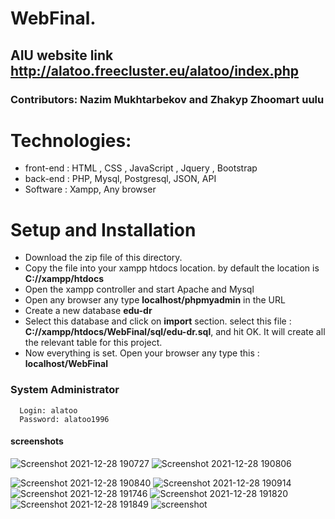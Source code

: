 # WebFinal.
## AIU website link http://alatoo.freecluster.eu/alatoo/index.php
### Contributors: Nazim Mukhtarbekov and Zhakyp Zhoomart uulu

# Technologies: 
* front-end : HTML , CSS , JavaScript , Jquery , Bootstrap 
* back-end : PHP, Mysql, Postgresql, JSON, API
* Software : Xampp, Any browser

# Setup and Installation
* Download the zip file of this directory.
* Copy the file into your xampp htdocs location. by default the location is **C://xampp/htdocs**
* Open the xampp controller and start Apache and Mysql
* Open any browser any type **localhost/phpmyadmin** in the URL
* Create a new database **edu-dr**
* Select this database and click on **import** section. select this file : **C://xampp/htdocs/WebFinal/sql/edu-dr.sql**, and hit OK. It will create all the relevant table for this project.
* Now everything is set. Open your browser any type this : **localhost/WebFinal**

### System Administrator
      Login: alatoo
      Password: alatoo1996

#### screenshots

![Screenshot 2021-12-28 190727](https://user-images.githubusercontent.com/73534500/147570485-e5e9a4a7-4721-4f86-84bf-a4c57fcea107.png)
![Screenshot 2021-12-28 190806](https://user-images.githubusercontent.com/73534500/147570486-144366d3-729e-4366-b6da-cae85faea625.png)

![Screenshot 2021-12-28 190840](https://user-images.githubusercontent.com/73534500/147570471-98361c4f-502f-465c-98f6-4958fff52caa.png)
![Screenshot 2021-12-28 190914](https://user-images.githubusercontent.com/73534500/147570473-a0507a65-6593-472f-bf9b-bb65b2276138.png)
![Screenshot 2021-12-28 191746](https://user-images.githubusercontent.com/73534500/147570476-b930f4d7-30d2-4a07-85f2-9f4fd0ba8184.png)
![Screenshot 2021-12-28 191820](https://user-images.githubusercontent.com/73534500/147570478-f9eea619-a41a-49a5-8aba-ea48155035d1.png)
![Screenshot 2021-12-28 191849](https://user-images.githubusercontent.com/73534500/147570479-cb4e8ed0-b088-4bd4-88c4-533429c87464.png)
![screenshot](https://user-images.githubusercontent.com/73472282/148053389-90368047-77b9-43a4-bc05-5822a3ed816e.png)




